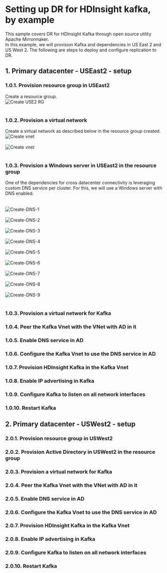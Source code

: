 # Setting up DR for HDInsight kafka, by example

This sample covers DR for HDInsight Kafka through open source utility Apache Mirrormaker.<br>
In this example, we will provision Kafka and dependencies in US East 2 and US West 2.  The following are steps to deploy and configure replication to DR.<br>

## 1.  Primary datacenter - USEast2 - setup

### 1.0.1. Provision resource group in USEast2
Create a resource group.<br>
![Create USE2 RG](images/1-create-rg.png)
<br><br>
### 1.0.2. Provision a virtual network
Create a virtual network as described below in the resource group created.<br>
![Create vnet](images/2-create-vnet-1.png)
<br><br>
![Create vnet](images/2-create-vnet-2.png)
<br><br>
### 1.0.3. Provision a Windows server in USEast2 in the resource group
One of the dependencies for cross datacenter connectivity is leveraging custom DNS service per cluster.  For this, we will use a Windows server with DNS enabled.  
<br><br>
![Create-DNS-1](images/3-create-windows-server-1.png)
<br><br>
![Create-DNS-2](images/3-create-windows-server-2.png)
<br><br>
![Create-DNS-3](images/3-create-windows-server-3.png)
<br><br>
![Create-DNS-4](images/3-create-windows-server-4.png)
<br><br>
![Create-DNS-5](images/3-create-windows-server-5.png)
<br><br>
![Create-DNS-6](images/3-create-windows-server-6.png)
<br><br>
![Create-DNS-7](images/3-create-windows-server-7.png)
<br><br>
![Create-DNS-8](images/3-create-windows-server-8.png)
<br><br>
![Create-DNS-9](images/3-create-windows-server-9.png)
<br><br>


### 1.0.3. Provision a virtual network for Kafka

### 1.0.4. Peer the Kafka Vnet with the VNet with AD in it

### 1.0.5. Enable DNS service in AD

### 1.0.6. Configure the Kafka Vnet to use the DNS service in AD

### 1.0.7. Provision HDInsight Kafka in the Kafka Vnet

### 1.0.8. Enable IP advertising in Kafka

### 1.0.9. Configure Kafka to listen on all network interfaces

### 1.0.10. Restart Kafka

## 2.  Primary datacenter - USWest2 - setup

### 2.0.1. Provision resource group in USWest2

### 2.0.2. Provision Active Directory in USWest2 in the resource group

### 2.0.3. Provision a virtual network for Kafka

### 2.0.4. Peer the Kafka Vnet with the VNet with AD in it

### 2.0.5. Enable DNS service in AD

### 2.0.6. Configure the Kafka Vnet to use the DNS service in AD

### 2.0.7. Provision HDInsight Kafka in the Kafka Vnet

### 2.0.8. Enable IP advertising in Kafka

### 2.0.9. Configure Kafka to listen on all network interfaces

### 2.0.10. Restart Kafka
